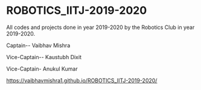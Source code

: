 # ROBOTICS_IITJ-2019-2020
All codes and projects done in year 2019-2020 by the Robotics Club in year 2019-2020.

Captain-- Vaibhav Mishra

Vice-Captain-- Kaustubh Dixit

Vice-Captain- Anukul Kumar



https://vaibhavmishra1.github.io/ROBOTICS_IITJ-2019-2020/
